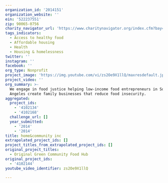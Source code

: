 ```yaml
---
organization_id: '2014151'
organization_website: ''
ein: '522237551'
zip: 90065-0756
charity_navigator_url: 'https://www.charitynavigator.org/index.cfm?bay=search.profile&ein=522237551'
tags_indicators:
  - Access to healthy food
  - Affordable housing
  - Health
  - Housing & homelessness
twitter: ''
instagram: ''
facebook: ''
org_type: Nonprofit
project_image: 'https://img.youtube.com/vi/zs2Oe9X1llQ/maxresdefault.jpg'
project_video: ''
org_summary: >-
  We engage in food justice helping low-income food entrepreneurs in South Los
  Angeles create family businesses that reduce food insecurity.
aggregated:
  project_ids:
    - '4102134'
    - '4102168'
  challenge_url: []
  year_submitted:
    - '2014'
    - '2014'
title: home&community inc
extrapolated_project_ids: []
project_titles_from_extrapolated_project_ids: []
original_project_titles:
  - Original Green Community Food Hub
original_project_ids:
  - '4102144'
youtube_video_identifier: zs2Oe9X1llQ

---
```

